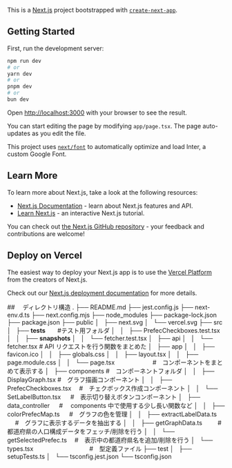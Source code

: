 This is a [Next.js](https://nextjs.org/) project bootstrapped with [`create-next-app`](https://github.com/vercel/next.js/tree/canary/packages/create-next-app).

## Getting Started

First, run the development server:

```bash
npm run dev
# or
yarn dev
# or
pnpm dev
# or
bun dev
```

Open [http://localhost:3000](http://localhost:3000) with your browser to see the result.

You can start editing the page by modifying `app/page.tsx`. The page auto-updates as you edit the file.

This project uses [`next/font`](https://nextjs.org/docs/basic-features/font-optimization) to automatically optimize and load Inter, a custom Google Font.

## Learn More

To learn more about Next.js, take a look at the following resources:

- [Next.js Documentation](https://nextjs.org/docs) - learn about Next.js features and API.
- [Learn Next.js](https://nextjs.org/learn) - an interactive Next.js tutorial.

You can check out [the Next.js GitHub repository](https://github.com/vercel/next.js/) - your feedback and contributions are welcome!

## Deploy on Vercel

The easiest way to deploy your Next.js app is to use the [Vercel Platform](https://vercel.com/new?utm_medium=default-template&filter=next.js&utm_source=create-next-app&utm_campaign=create-next-app-readme) from the creators of Next.js.

Check out our [Next.js deployment documentation](https://nextjs.org/docs/deployment) for more details.

##　 ディレクトリ構造
.
├── README.md
├── jest.config.js
├── next-env.d.ts
├── next.config.mjs
├── node_modules
├── package-lock.json
├── package.json
├── public
│   ├── next.svg
│   └── vercel.svg
├── src
│   ├── **tests**　　#テスト用フォルダ
│   │   ├── PrefecCheckboxes.test.tsx
│   │   ├── **snapshots**
│   │   └── fetcher.test.tsx
│   ├── api
│   │   └── fetcher.tsx # API リクエストを行う関数をまとめた
│   ├── app
│   │   ├── favicon.ico
│   │   ├── globals.css
│   │   ├── layout.tsx
│   │   ├── page.module.css
│   │   └── page.tsx 　　　　　　#　コンポーネントをまとめて表示する
│   ├── components #　コンポーネントフォルダ
│   │   ├── DisplayGraph.tsx #　グラフ描画コンポーネント
│   │   ├── PrefecCheckboxes.tsx 　#　チェクボックス作成コンポーネント
│   │   └── SetLabelButton.tsx 　 #　表示切り替えボタンコンポーネント
│   ├── data_controller 　 #　 components 中で使用する少し長い関数など
│   │   ├── colorPrefecMap.ts 　 #　グラフの色を管理
│   │   ├── extractLabelData.ts 　 #　グラフに表示するデータを抽出する
│   │   ├── getGraphData.ts 　　 #　都道府県の人口構成データをフェッチ/削除を行う
│   │   └── getSelectedPrefec.ts 　#　表示中の都道府県名を追加/削除を行う
│   └── types.tsx 　　　　　　　　　#　型定義ファイル
├── test
│   ├── setupTests.ts
│   └── tsconfig.jest.json
└── tsconfig.json
